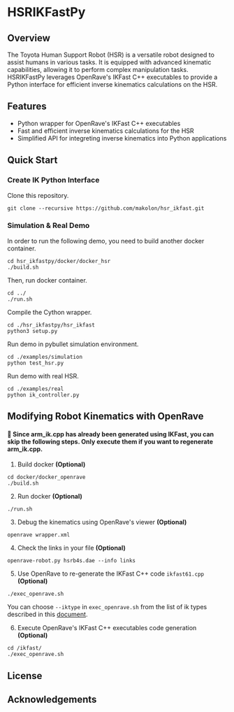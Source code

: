 # HSRIKFastPy
## Overview
The Toyota Human Support Robot (HSR) is a versatile robot designed to assist humans in various tasks. It is equipped with advanced kinematic capabilities, allowing it to perform complex manipulation tasks. HSRIKFastPy leverages OpenRave's IKFast C++ executables to provide a Python interface for efficient inverse kinematics calculations on the HSR.

## Features
- Python wrapper for OpenRave's IKFast C++ executables
- Fast and efficient inverse kinematics calculations for the HSR
- Simplified API for integreting inverse kinematics into Python applications

## Quick Start


### Create IK Python Interface

Clone this repository.
```
git clone --recursive https://github.com/makolon/hsr_ikfast.git
```

### Simulation & Real Demo
In order to run the following demo, you need to build another docker container.
```
cd hsr_ikfastpy/docker/docker_hsr
./build.sh
```

Then, run docker container.
```
cd ../
./run.sh
```

Compile the Cython wrapper.
```
cd ./hsr_ikfastpy/hsr_ikfast
python3 setup.py
```

Run demo in pybullet simulation environment.
```
cd ./examples/simulation
python test_hsr.py 
```

Run demo with real HSR.
```
cd ./examples/real
python ik_controller.py
```

## Modifying Robot Kinematics with OpenRave
#### :construction: Since arm_ik.cpp has already been generated using IKFast, you can skip the following steps. Only execute them if you want to regenerate arm_ik.cpp.

1. Build docker **(Optional)**
```
cd docker/docker_openrave
./build.sh
```

2. Run docker **(Optional)**
```
./run.sh
```

3. Debug the kinematics using OpenRave's viewer **(Optional)**
```
openrave wrapper.xml
```

4. Check the links in your file **(Optional)**
```
openrave-robot.py hsrb4s.dae --info links
```

5. Use OpenRave to re-generate the IKFast C++ code `ikfast61.cpp` **(Optional)**
```
./exec_openrave.sh
```

You can choose `--iktype` in `exec_openrave.sh` from the list of ik types described in this [document](http://openrave.org/docs/latest_stable/openravepy/ikfast/#ik-types).

6. Execute OpenRave's IKFast C++ executables code generation **(Optional)**
```
cd /ikfast/
./exec_openrave.sh
```

## License

## Acknowledgements
